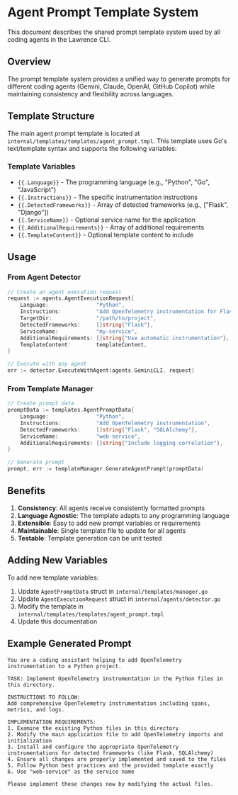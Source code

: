 # Agent Prompt Template System

This document describes the shared prompt template system used by all coding agents in the Lawrence CLI.

## Overview

The prompt template system provides a unified way to generate prompts for different coding agents (Gemini, Claude, OpenAI, GitHub Copilot) while maintaining consistency and flexibility across languages.

## Template Structure

The main agent prompt template is located at `internal/templates/templates/agent_prompt.tmpl`. This template uses Go's text/template syntax and supports the following variables:

### Template Variables

- `{{.Language}}` - The programming language (e.g., "Python", "Go", "JavaScript")
- `{{.Instructions}}` - The specific instrumentation instructions
- `{{.DetectedFrameworks}}` - Array of detected frameworks (e.g., ["Flask", "Django"])
- `{{.ServiceName}}` - Optional service name for the application
- `{{.AdditionalRequirements}}` - Array of additional requirements
- `{{.TemplateContent}}` - Optional template content to include

## Usage

### From Agent Detector

```go
// Create an agent execution request
request := agents.AgentExecutionRequest{
    Language:               "Python",
    Instructions:           "Add OpenTelemetry instrumentation for Flask",
    TargetDir:              "/path/to/project",
    DetectedFrameworks:     []string{"Flask"},
    ServiceName:            "my-service",
    AdditionalRequirements: []string{"Use automatic instrumentation"},
    TemplateContent:        templateContent,
}

// Execute with any agent
err := detector.ExecuteWithAgent(agents.GeminiCLI, request)
```

### From Template Manager

```go
// Create prompt data
promptData := templates.AgentPromptData{
    Language:               "Python",
    Instructions:           "Add OpenTelemetry instrumentation",
    DetectedFrameworks:     []string{"Flask", "SQLAlchemy"},
    ServiceName:            "web-service",
    AdditionalRequirements: []string{"Include logging correlation"},
}

// Generate prompt
prompt, err := templateManager.GenerateAgentPrompt(promptData)
```

## Benefits

1. **Consistency**: All agents receive consistently formatted prompts
2. **Language Agnostic**: The template adapts to any programming language
3. **Extensible**: Easy to add new prompt variables or requirements
4. **Maintainable**: Single template file to update for all agents
5. **Testable**: Template generation can be unit tested

## Adding New Variables

To add new template variables:

1. Update `AgentPromptData` struct in `internal/templates/manager.go`
2. Update `AgentExecutionRequest` struct in `internal/agents/detector.go`
3. Modify the template in `internal/templates/templates/agent_prompt.tmpl`
4. Update this documentation

## Example Generated Prompt

```
You are a coding assistant helping to add OpenTelemetry instrumentation to a Python project.

TASK: Implement OpenTelemetry instrumentation in the Python files in this directory.

INSTRUCTIONS TO FOLLOW:
Add comprehensive OpenTelemetry instrumentation including spans, metrics, and logs.

IMPLEMENTATION REQUIREMENTS:
1. Examine the existing Python files in this directory
2. Modify the main application file to add OpenTelemetry imports and initialization
3. Install and configure the appropriate OpenTelemetry instrumentations for detected frameworks (like Flask, SQLAlchemy)
4. Ensure all changes are properly implemented and saved to the files
5. Follow Python best practices and the provided template exactly
6. Use "web-service" as the service name

Please implement these changes now by modifying the actual files.
```
